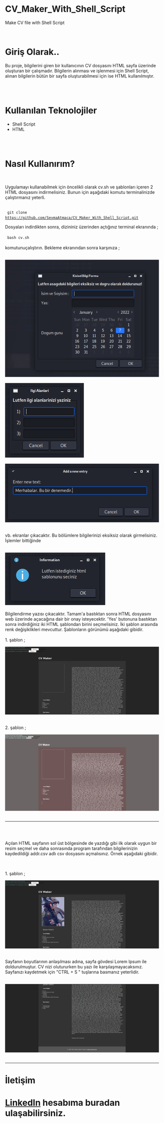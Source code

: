 # CV_Maker_With_Shell_Script
Make CV file with Shell Script

<br>

<h1>Giriş Olarak..</h1>
<p> Bu proje, bilgilerini giren bir kullanıcının CV dosyasını HTML sayfa üzerinde oluşturan bir çalışmadır. Bilgilerin alınması ve işlenmesi için Shell Script, alınan bilgilerin bütün bir sayfa oluşturabilmesi için ise HTML kullanılmıştır. </p><br>

<br>
<h1>Kullanılan Teknolojiler</h1>
<ul>
  <li>Shell Script</li>
  <li>HTML </li>
</ul>

<br><br>
<h1>Nasıl Kullanırım?</h1> <br>
<p>Uygulamayı kullanabilmek için öncelikli olarak cv.sh ve şablonları içeren 2 HTML dosyasını indirmelisiniz. Bunun için aşağıdaki komutu terminalinizde çalıştırmanız yeterli. 
 <br><br>
  
  <code> git clone https://github.com/SeymaAtmaca/CV_Maker_With_Shell_Script.git </code>
  
 Dosyaları indirdikten sonra, dizininiz üzerinden açtığınız terminal ekranında ; <br><br>
  <code> bash cv.sh </code> <br><br> komutunuçalıştırın. Bekleme ekranından sonra karşınıza  ;  <br><br>
  
  ![1](https://github.com/SeymaAtmaca/CV_Maker_With_Shell_Script/blob/main/images/1.png) <br><br>
  ![2](https://github.com/SeymaAtmaca/CV_Maker_With_Shell_Script/blob/main/images/2.png) <br><br>
  ![4](https://github.com/SeymaAtmaca/CV_Maker_With_Shell_Script/blob/main/images/4.png) <br><br>
  
  vb. ekranlar çıkacaktır. Bu bölümlere bilgilerinizi eksiksiz olarak girmelisiniz. İşlemler bittiğinde <br><br>
  
  ![5](https://github.com/SeymaAtmaca/CV_Maker_With_Shell_Script/blob/main/images/5.png) <br><br>
 Bilgilendirme yazısı çıkacaktır. Tamam'a bastıktan sonra HTML dosyasını web üzerinde açacağına dair bir onay isteyecektir. 'Yes' butonuna bastıktan sonra indirdiğiniz iki HTML şablondan birini seçmelisiniz. İki şablon arasında renk değişiklikleri mevcuttur. Şablonların görünümü aşağıdaki gibidir.<br>
  <br> 1. şablon ;
  
  ![7](https://github.com/SeymaAtmaca/CV_Maker_With_Shell_Script/blob/main/images/7.png) <br>
  
  <br> 2. şablon ;
  
  ![10](https://github.com/SeymaAtmaca/CV_Maker_With_Shell_Script/blob/main/images/10.jpg) <br><br>
  
  ---
  <br><br>
  
 Açılan HTML sayfanın sol üst bölgesinde de yazdığı gibi ilk olarak uygun bir resim seçmel ve daha sonrasında program tarafından bilgilerinizin kaydedildiği addr.csv adlı csv dosyasını açmalısınız. Örnek aşağıdaki gibidir. <br><br>
  
  <br> 1. şablon ;
  
   ![8](https://github.com/SeymaAtmaca/CV_Maker_With_Shell_Script/blob/main/images/8.png) <br><br>
  
  Sayfanın boyutlarının anlaşılması adına, sayfa gövdesi Lorem Ipsum ile doldurulmuştur. CV nizi olutururken bu yazı ile karşılaşmayacaksınız. 
  <br>
  Sayfanızı kaydetmek için "CTRL + S " tuşlarına basmanız yeterlidir. <br><br>
  
   ![10](https://github.com/SeymaAtmaca/CV_Maker_With_Shell_Script/blob/main/images/10.png) <br><br>
  
  
  <hr>
  
  <h1>İletişim<h1>
  
[LinkedIn](https://www.linkedin.com/in/%C5%9Feyma-atmaca-925b57195/) 
  hesabıma buradan ulaşabilirsiniz. 
  <h2> 
